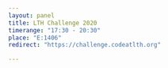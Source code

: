 ```yaml
---
layout: panel
title: LTH Challenge 2020
timerange: "17:30 - 20:30"
place: "E:1406"
redirect: "https://challenge.codeatlth.org"

---
```

